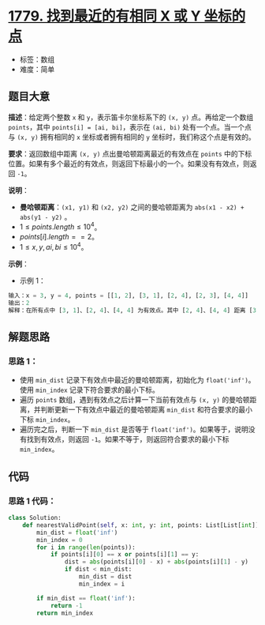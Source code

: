 # [1779. 找到最近的有相同 X 或 Y 坐标的点](https://leetcode.cn/problems/find-nearest-point-that-has-the-same-x-or-y-coordinate/)

- 标签：数组
- 难度：简单

## 题目大意

**描述**：给定两个整数 `x` 和 `y`，表示笛卡尔坐标系下的 `(x, y)` 点。再给定一个数组 `points`，其中 `points[i] = [ai, bi]`，表示在 `(ai, bi)` 处有一个点。当一个点与 `(x, y)` 拥有相同的 `x` 坐标或者拥有相同的 `y` 坐标时，我们称这个点是有效的。

**要求**：返回数组中距离 `(x, y)` 点出曼哈顿距离最近的有效点在 `points` 中的下标位置。如果有多个最近的有效点，则返回下标最小的一个。如果没有有效点，则返回 `-1`。

**说明**：

- **曼哈顿距离**：`(x1, y1)` 和 `(x2, y2)` 之间的曼哈顿距离为 `abs(x1 - x2) + abs(y1 - y2)` 。
- $1 \le points.length \le 10^4$。
- $points[i].length == 2$。
- $1 \le x, y, ai, bi \le 10^4$。

**示例**：

- 示例 1：

```Python
输入：x = 3, y = 4, points = [[1, 2], [3, 1], [2, 4], [2, 3], [4, 4]]
输出：2
解释：在所有点中 [3, 1]、[2, 4]、[4, 4] 为有效点。其中 [2, 4]、[4, 4] 距离 [3, 4] 曼哈顿距离最近，都为 1。[2, 4] 下标最小，所以返回 2。
```

## 解题思路

### 思路 1：

- 使用 `min_dist` 记录下有效点中最近的曼哈顿距离，初始化为 `float('inf')`。使用 `min_index` 记录下符合要求的最小下标。
- 遍历 `points` 数组，遇到有效点之后计算一下当前有效点与 `(x, y)` 的曼哈顿距离，并判断更新一下有效点中最近的曼哈顿距离 `min_dist` 和符合要求的最小下标 `min_index`。
- 遍历完之后，判断一下 `min_dist` 是否等于 `float('inf')`。如果等于，说明没有找到有效点，则返回 `-1`。如果不等于，则返回符合要求的最小下标 `min_index`。

## 代码

### 思路 1 代码：

```Python
class Solution:
    def nearestValidPoint(self, x: int, y: int, points: List[List[int]]) -> int:
        min_dist = float('inf')
        min_index = 0
        for i in range(len(points)):
            if points[i][0] == x or points[i][1] == y:
                dist = abs(points[i][0] - x) + abs(points[i][1] - y)
                if dist < min_dist:
                    min_dist = dist
                    min_index = i

        if min_dist == float('inf'):
            return -1
        return min_index
```

